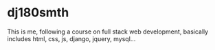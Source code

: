 # dj180smth
This is me, following a course on full stack web development, basically includes html, css, js, django, jquery, mysql...
